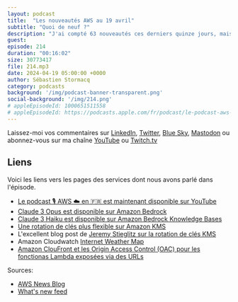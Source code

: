 ```yaml
---
layout: podcast
title:  "Les nouveautés AWS au 19 avril"
subtitle: "Quoi de neuf ?"
description: "J'ai compté 63 nouveautés ces derniers quinze jours, mais j'enregistre cet épisode tard jeudi soir, la journée n'est pas encore finie aux US, le compteur peut encore augmenter. J'ai sélectionné pour vous des changements du coté de Lambda avec CloudFront, de la rotation de clés de chiffrement sur KMS et de Bedrock."
guest:
episode: 214
duration: "00:16:02" 
size: 30773417
file: 214.mp3
date: 2024-04-19 05:00:00 +0000
author: Sébastien Stormacq
category: podcasts
background: '/img/podcast-banner-transparent.png'
social-background: '/img/214.png'
# appleEpisodeId: 1000651511558
# appleEpisodeId: https://podcasts.apple.com/fr/podcast/le-podcast-aws-en-français/id1452118442
---
```


Laissez-moi vos commentaires sur [LinkedIn](https://www.linkedin.com/in/sebastienstormacq/), [Twitter](https://twitter.com/sebsto), [Blue Sky](https://bsky.app/profile/sebsto.bsky.social), [Mastodon](https://awscommunity.social/@sebsto) ou abonnez-vous sur ma chaîne [YouTube](https://www.youtube.com/sebsto) ou [Twitch.tv](https://www.twitch.tv/sebAWS)

## Liens

Voici les liens vers les pages des services dont nous avons parlé dans l'épisode.

- [Le podcast 🎙 AWS ☁️ en 🇫🇷 est maintenant disponible sur YouTube](https://www.youtube.com/watch?v=FoiENh1_kjU&list=PLZ_TUMnTqfu9lG7nh_3VHJ1iM2q9grWvd&pp=gAQBiAQB)
- [Claude 3 Opus est disponible sur Amazon Bedrock](https://aws.amazon.com/blogs/aws/anthropics-claude-3-opus-model-on-amazon-bedrock/)
- [Claude 3 Haiku est disponible sur Amazon Bedrock Knowledge Bases](https://aws.amazon.com/about-aws/whats-new/2024/04/knowledge-bases-amazon-bedrock-claude-3-haiku/)
- [Une rotation de clés plus flexible sur Amazon KMS](https://aws.amazon.com/about-aws/whats-new/2024/04/aws-kms-automatic-key-rotation/)
- L'excellent blog post de [Jeremy Stieglitz sur la rotation de clés KMS](https://aws.amazon.com/blogs/security/the-curious-case-of-faster-aws-kms-symmetric-key-rotation/)
- Amazon Cloudwatch [Internet Weather Map](https://aws.amazon.com/blogs/aws/amazon-cloudwatch-internet-weather-map-view-and-analyze-internet-health/)
- [Amazon ClouFront et les Origin Access Control (OAC) pour les fonctionas Lambda exposées via des URLs](https://aws.amazon.com/about-aws/whats-new/2024/04/amazon-cloudfront-oac-lambda-function-url-origins/)

Sources: 

- [AWS News Blog](https://aws.amazon.com/blogs/aws/)
- [What's new feed](https://aws.amazon.com/about-aws/whats-new/2023/)
